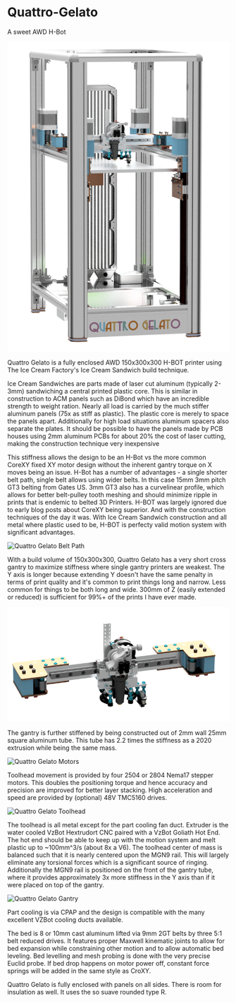 # Quattro-Gelato
 A sweet AWD H-Bot

 ![Small Image of Quattro Gelato](https://github.com/CroXY3D/Quattro-Gelato/blob/main/Images/QG_Small.png)

Quattro Gelato is a fully enclosed AWD 150x300x300 H-BOT printer using The Ice Cream Factory's  Ice Cream Sandwich build technique.

Ice Cream Sandwiches are parts made of laser cut aluminum (typically 2-3mm) sandwiching a central printed plastic core.  This is similar in construction to ACM panels such as DiBond which have an incredible strength to weight ration.  Nearly all load is carried by the much stiffer aluminum panels (75x as stiff as plastic).  The plastic core is merely to space the panels apart.   Additionally for high load situations aluminum spacers also separate the plates.  It should be possible to have the panels made by PCB houses using 2mm aluminum PCBs for about 20% the cost of laser cutting, making the construction technique very inexpensive

This stiffness allows the design to be an H-Bot vs the more common CoreXY fixed XY motor design without the inherent gantry torque on X moves being an issue.  H-Bot has a number of advantages - a single shorter belt path, single belt allows using wider belts.  In this case 15mm 3mm pitch GT3 belting from Gates US.  3mm GT3 also has a curvelinear profile, which allows for better belt-pulley tooth meshing and should minimize ripple in prints that is endemic to belted 3D Printers.  H-BOT was largely ignored due to early blog posts about CoreXY being superior.  And with the construction techniques of the day it was.  With Ice Cream Sandwich construction and all metal where plastic used to be, H-BOT is perfecty valid motion system with significant advantages.

 ![Quattro Gelato Belt Path](https://github.com/CroXY3D/Quattro-Gelato/blob/main/Images/QG_Belt_Path.png)

With a build volume of 150x300x300, Quattro Gelato has a very short cross gantry to maximize stiffness where single gantry printers are weakest. The Y axis is longer because extending Y doesn't have the same penalty in terms of print quality and it's common to print things long and narrow.  Less common for things to be both long and wide.   300mm of Z (easily extended or reduced) is sufficient for 99%+ of the prints I have ever made. 

![Quattro Gelato Gantry](https://github.com/CroXY3D/Quattro-Gelato/blob/main/Images/QG_Gantry.png)

The gantry is further stiffened by being constructed out of 2mm wall 25mm square aluminum tube.   This tube has 2.2 times the stiffness as a 2020 extrusion while being the same mass.  

 ![Quattro Gelato Motors](https://github.com/CroXY3D/Quattro-Gelato/blob/main/Images/QG_Motors.png)

Toolhead movement is provided by four 2504 or 2804 Nema17 stepper motors.  This doubles the positioning torque and hence accuracy and precision are improved for better layer stacking.  High acceleration and speed are provided by (optional) 48V TMC5160 drives.

 ![Quattro Gelato Toolhead](https://github.com/CroXY3D/Quattro-Gelato/blob/main/Images/QG_Toolhead.png)
 
The toolhead is all metal except for the part cooling fan duct.  Extruder is the water cooled VzBot Hextrudort CNC paired with a VzBot Goliath Hot End.  The hot end should be able to keep up with the motion system and melt plastic up to ~100mm^3/s (about 8x a V6).  The toolhead center of mass is balanced such that it is nearly centered upon the MGN9 rail.  This will largely eliminate any torsional forces which is a significant source of ringing.  Additionally the MGN9 rail is positioned on the front of the gantry tube, where it provides approximately 3x more stiffness in the Y axis than if it were placed on top of the gantry.

 ![Quattro Gelato Gantry](https://github.com/CroXY3D/Quattro-Gelato/blob/main/Images/QG_CPAP.png)
 
Part cooling is via CPAP and the design is compatible with the many excellent VZBot cooling ducts available.

The bed is 8 or 10mm cast aluminum lifted via 9mm 2GT belts by three 5:1 belt reduced drives.  It features proper Maxwell kinematic joints to allow for bed expansion while constraining other motion and to allow automatic bed leveling.   Bed levelling and mesh probing is done with the very precise Euclid probe.  If bed drop happens on motor power off, constant force springs will be added in the same style as CroXY.

Quattro Gelato is fully enclosed with panels on all sides.  There is room for insulation as well.  It uses the so suave rounded type R. 


